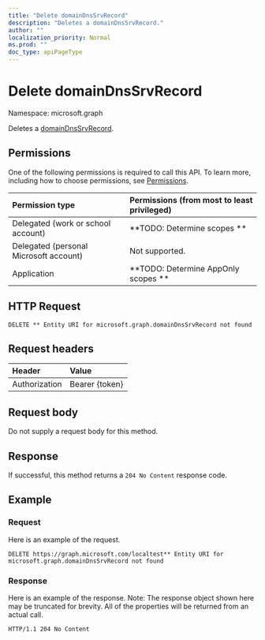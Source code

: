 ```yaml
---
title: "Delete domainDnsSrvRecord"
description: "Deletes a domainDnsSrvRecord."
author: ""
localization_priority: Normal
ms.prod: ""
doc_type: apiPageType
---
```


# Delete domainDnsSrvRecord

Namespace: microsoft.graph

Deletes a [domainDnsSrvRecord](../resources/domaindnssrvrecord.md).

## Permissions
One of the following permissions is required to call this API. To learn more, including how to choose permissions, see [Permissions](/concepts/permissions-reference.md).

|Permission type|Permissions (from most to least privileged)|
|:---|:---|
|Delegated (work or school account)|**TODO: Determine scopes **|
|Delegated (personal Microsoft account)|Not supported.|
|Application|**TODO: Determine AppOnly scopes **|

## HTTP Request
<!-- {
  "blockType": "ignored"
}
-->
``` http
DELETE ** Entity URI for microsoft.graph.domainDnsSrvRecord not found
```

## Request headers
|Header|Value|
|:---|:---|
|Authorization|Bearer {token}|

## Request body
Do not supply a request body for this method.

## Response
If successful, this method returns a `204 No Content` response code.

## Example

### Request
Here is an example of the request.
<!-- {
  "blockType": "request",
  "name": "delete_domaindnssrvrecord"
}
-->
``` http
DELETE https://graph.microsoft.com/localtest** Entity URI for microsoft.graph.domainDnsSrvRecord not found
```

### Response
Here is an example of the response. Note: The response object shown here may be truncated for brevity. All of the properties will be returned from an actual call.
<!-- {
  "blockType": "response",
  "truncated": true
}
-->
``` http
HTTP/1.1 204 No Content
```

